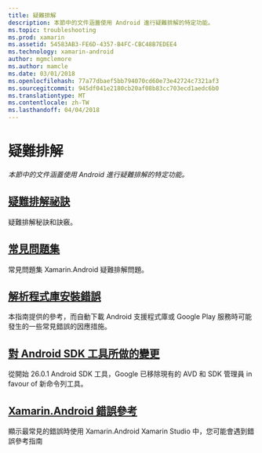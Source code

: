 ```yaml
---
title: 疑難排解
description: 本節中的文件涵蓋使用 Android 進行疑難排解的特定功能。
ms.topic: troubleshooting
ms.prod: xamarin
ms.assetid: 54583AB3-FE6D-4357-B4FC-CBC48B7EDEE4
ms.technology: xamarin-android
author: mgmclemore
ms.author: mamcle
ms.date: 03/01/2018
ms.openlocfilehash: 77a77dbaef5bb794070cd60e73e42724c7321af3
ms.sourcegitcommit: 945df041e2180cb20af08b83cc703ecd1aedc6b0
ms.translationtype: MT
ms.contentlocale: zh-TW
ms.lasthandoff: 04/04/2018
---
```

# <a name="troubleshooting"></a>疑難排解

_本節中的文件涵蓋使用 Android 進行疑難排解的特定功能。_

## <a name="troubleshooting-tipsandroidtroubleshootingtroubleshootingmd"></a>[疑難排解祕訣](~/android/troubleshooting/troubleshooting.md)

疑難排解秘訣和訣竅。


## <a name="frequently-asked-questionsquestionsindexmd"></a>[常見問題集](questions/index.md)

常見問題集 Xamarin.Android 疑難排解問題。


## <a name="resolving-library-installation-errorsandroidtroubleshootingresolving-library-installation-errorsmd"></a>[解析程式庫安裝錯誤](~/android/troubleshooting/resolving-library-installation-errors.md)

本指南提供的參考，而自動下載 Android 支援程式庫或 Google Play 服務時可能發生的一些常見錯誤的因應措施。


## <a name="changes-to-the-android-sdk-toolingandroidtroubleshootingsdk-cli-tooling-changesmd"></a>[對 Android SDK 工具所做的變更](~/android/troubleshooting/sdk-cli-tooling-changes.md)

從開始 26.0.1 Android SDK 工具，Google 已移除現有的 AVD 和 SDK 管理員 in favour of 新命令列工具。


## <a name="xamarinandroid-errors-referenceandroidtroubleshootingerrorsmd"></a>[Xamarin.Android 錯誤參考](~/android/troubleshooting/errors.md)

顯示最常見的錯誤時使用 Xamarin.Android Xamarin Studio 中，您可能會遇到錯誤參考指南
